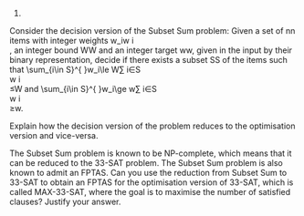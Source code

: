 1.

Consider the decision version of the Subset Sum problem: Given a set of nn items with integer weights w_iw 
i
​	
 , an integer bound WW and an integer target ww, given in the input by their binary representation, decide if there exists a subset SS of the items such that \sum_{i\in S}^{ }w_i\le W∑ 
i∈S
​	
 w 
i
​	
 ≤W and \sum_{i\in S}^{ }w_i\ge w∑ 
i∈S
​	
 w 
i
​	
 ≥w.  

 

Explain how the decision version of the problem reduces to the optimisation version and vice-versa.

The Subset Sum problem is known to be NP-complete, which means that it can be reduced to the 33-SAT problem. The Subset Sum problem is also known to admit an FPTAS. Can you use the reduction from Subset Sum to 33-SAT to obtain an FPTAS for the optimisation version of 33-SAT, which is called MAX-33-SAT, where the goal is to maximise the number of satisfied clauses? Justify your answer.